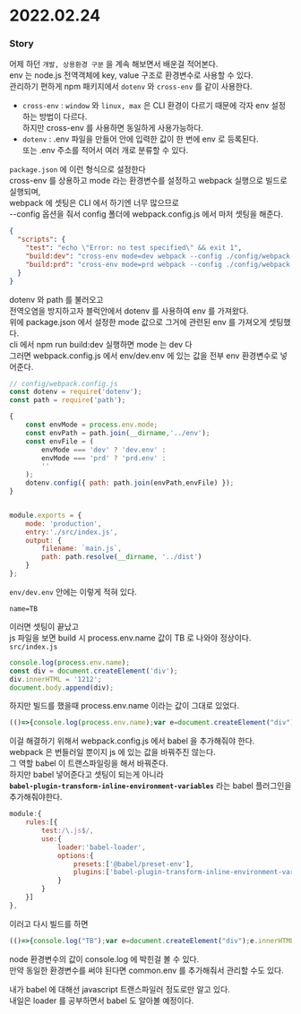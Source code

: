 # 2022.02.24

### Story 
어제 하던 `개발, 상용환경 구분` 을 계속 해보면서 배운걸 적어본다.     
env 는 node.js 전역객체에 key, value 구조로 환경변수로 사용할 수 있다.      
관리하기 편하게 npm 패키지에서 `dotenv` 와 `cross-env` 를 같이 사용한다.       
- `cross-env` : `window` 와 `linux, max` 은 CLI 환경이 다르기 때문에 각자 env 설정하는 방법이 다르다.      
하지만 cross-env 를 사용하면 동일하게 사용가능하다.     
- `dotenv` : .env 파일을 만들어 안에 입력한 값이 한 번에 env 로 등록된다.     
또는 .env 주소를 적어서 여러 개로 분류할 수 있다. 

`package.json` 에 이런 형식으로 설정한다     
cross-env 를 상용하고 mode 라는 환경변수를 설정하고 webpack 실행으로 빌드로 실행되며,      
webpack 에 셋팅은 CLI 에서 하기엔 너무 많으므로      
--config 옵션을 줘서 config 폴더에 webpack.config.js 에서 마저 셋팅을 해준다.
```json
{ 
  "scripts": {
    "test": "echo \"Error: no test specified\" && exit 1",
    "build:dev": "cross-env mode=dev webpack --config ./config/webpack.config.js",
    "build:prd": "cross-env mode=prd webpack --config ./config/webpack.config.js"
  }
}
```
dotenv 와 path 를 불러오고      
전역오염을 방지하고자 블럭안에서 dotenv 를 사용하여 env 를 가져왔다.     
위에 package.json 에서 설정한 mode 값으로 그거에 관련된 env 를 가져오게 셋팅했다.     
cli 에서 npm run build:dev 실행하면 mode 는 dev 다       
그러면 webpack.config.js 에서 env/dev.env 에 있는 값을 전부 env 환경변수로 넣어준다. 
``` js 
// config/webpack.config.js
const dotenv = require('dotenv');
const path = require('path');

{
	const envMode = process.env.mode;
	const envPath = path.join(__dirname,'../env');
	const envFile = (
		envMode === 'dev' ? 'dev.env' :
		envMode === 'prd' ? 'prd.env' : 
		''
	);
	dotenv.config({ path: path.join(envPath,envFile) });
}


module.exports = {
	mode: 'production',
	entry:'./src/index.js',
	output: {
		filename: `main.js`,
		path: path.resolve(__dirname, '../dist')
	}
};
```
`env/dev.env` 안에는 이렇게 적혀 있다.
```env
name=TB 
```
이러면 셋팅이 끝났고  
js 파일을 보면 build 시 process.env.name 값이 TB 로 나와야 정상이다.
`src/index.js`
``` js
console.log(process.env.name);
const div = document.createElement('div');
div.innerHTML = '1212';
document.body.append(div);
```
하지만 빌드를 했을때 process.env.name 이라는 값이 그대로 있었다.
```js
(()=>{console.log(process.env.name);var e=document.createElement("div");e.innerHTML="1212",document.body.append(e)})();
```
이걸 해결하기 위해서 webpack.config.js 에서 babel 을 추가해줘야 한다.       
webpack 은 번들러일 뿐이지 js 에 있는 값을 바꿔주진 않는다.     
그 역할 babel 이 트랜스파일링을 해서 바꿔준다.  
하지만 babel 넣어준다고 셋팅이 되는게 아니라     
**`babel-plugin-transform-inline-environment-variables`** 라는 babel 플러그인을 추가해줘야한다.
``` js
module:{
	rules:[{
		test:/\.js$/,
		use:{
			loader:'babel-loader',
			options:{
				presets:['@babel/preset-env'],
				plugins:['babel-plugin-transform-inline-environment-variables']
			}
		}
	}]
},
```
이러고 다시 빌드를 하면
```js
(()=>{console.log("TB");var e=document.createElement("div");e.innerHTML="1212",document.body.append(e)})();
```
node 환경변수의 값이 console.log 에 박힌걸 볼 수 있다.      
만약 동일한 환경변수를 써야 된다면 common.env 를 추가해줘서 관리할 수도 있다.


내가 babel 에 대해선 javascript 트랜스파일러 정도로만 알고 있다.    
내일은 loader 를 공부하면서 babel 도 알아볼 예정이다.